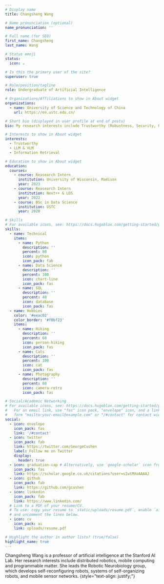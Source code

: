 ```yaml
---
# Display name
title: Changsheng Wang

# Name pronunciation (optional)
name_pronunciation: ''

# Full name (for SEO)
first_name: Changsheng
last_name: Wang

# Status emoji
status:
  icon: ☕️

# Is this the primary user of the site?
superuser: true

# Role/position/tagline
role: Undergraduate of Artificial Intelligence

# Organizations/Affiliations to show in About widget
organizations:
  - name: University of Science and Technology of China
    url: https://en.ustc.edu.cn/

# Short bio (displayed in user profile at end of posts)
bio: My research interests include Trustworthy (Robustness, Security, Fairness) of AI model.

# Interests to show in About widget
interests:
  - Trustworthy
  - LLM & VLM
  - Information Retrieval

# Education to show in About widget
education:
  courses:
    - course: Reasearch Intern
      institution: University of Wisconsin, Madison
      year: 2023
    - course: Reasearch Intern
      institution: Next++ & LDS
      year: 2022
    - course: BSc in Data Science
      institution: USTC
      year: 2020

# Skills
# For available icons, see: https://docs.hugoblox.com/getting-started/page-builder/#icons
skills:
  - name: Technical
    items:
      - name: Python
        description: ''
        percent: 80
        icon: python
        icon_pack: fab
      - name: Data Science
        description: ''
        percent: 100
        icon: chart-line
        icon_pack: fas
      - name: SQL
        description: ''
        percent: 40
        icon: database
        icon_pack: fas
  - name: Hobbies
    color: '#eeac02'
    color_border: '#f0bf23'
    items:
      - name: Hiking
        description: ''
        percent: 60
        icon: person-hiking
        icon_pack: fas
      - name: Cats
        description: ''
        percent: 100
        icon: cat
        icon_pack: fas
      - name: Photography
        description: ''
        percent: 80
        icon: camera-retro
        icon_pack: fas

# Social/Academic Networking
# For available icons, see: https://docs.hugoblox.com/getting-started/page-builder/#icons
#   For an email link, use "fas" icon pack, "envelope" icon, and a link in the
#   form "mailto:your-email@example.com" or "/#contact" for contact widget.
social:
  - icon: envelope
    icon_pack: fas
    link: '/#contact'
  - icon: twitter
    icon_pack: fab
    link: https://twitter.com/GeorgeCushen
    label: Follow me on Twitter
    display:
      header: true
  - icon: graduation-cap # Alternatively, use `google-scholar` icon from `ai` icon pack
    icon_pack: fas
    link: https://scholar.google.co.uk/citations?user=sIwtMXoAAAAJ
  - icon: github
    icon_pack: fab
    link: https://github.com/gcushen
  - icon: linkedin
    icon_pack: fab
    link: https://www.linkedin.com/
  # Link to a PDF of your resume/CV.
  # To use: copy your resume to `static/uploads/resume.pdf`, enable `ai` icons in `params.yaml`,
  # and uncomment the lines below.
  - icon: cv
    icon_pack: ai
    link: uploads/resume.pdf

# Highlight the author in author lists? (true/false)
highlight_name: true
---
```


Changsheng Wang is a professor of artificial intelligence at the Stanford AI Lab. Her research interests include distributed robotics, mobile computing and programmable matter. She leads the Robotic Neurobiology group, which develops self-reconfiguring robots, systems of self-organizing robots, and mobile sensor networks.
{style="text-align: justify;"}
